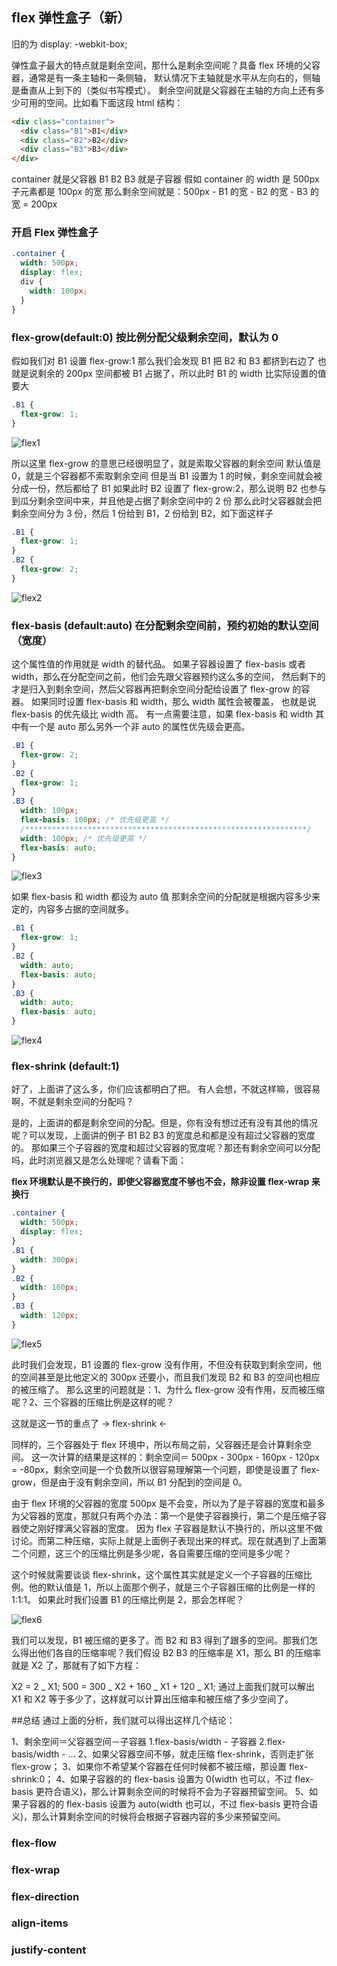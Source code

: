 <!--
 * @Author: mrzou
 * @Date: 2021-07-23 14:34:08
 * @LastEditors: mrzou
 * @LastEditTime: 2021-07-23 15:42:01
 * @Description: file content
-->

## flex 弹性盒子（新）

旧的为 display: -webkit-box;

弹性盒子最大的特点就是剩余空间，那什么是剩余空间呢？具备 flex 环境的父容器，通常是有一条主轴和一条侧轴，
默认情况下主轴就是水平从左向右的，侧轴是垂直从上到下的（类似书写模式）。
剩余空间就是父容器在主轴的方向上还有多少可用的空间。比如看下面这段 html 结构：

```html
<div class="container">
  <div class="B1">B1</div>
  <div class="B2">B2</div>
  <div class="B3">B3</div>
</div>
```

container 就是父容器 B1 B2 B3 就是子容器
假如 container 的 width 是 500px
子元素都是 100px 的宽
那么剩余空间就是：500px - B1 的宽 - B2 的宽 - B3 的宽 = 200px

### 开启 Flex 弹性盒子

```css
.container {
  width: 500px;
  display: flex;
  div {
    width: 100px;
  }
}
```

### flex-grow(default:0) 按比例分配父级剩余空间，默认为 0

假如我们对 B1 设置 flex-grow:1
那么我们会发现 B1 把 B2 和 B3 都挤到右边了
也就是说剩余的 200px 空间都被 B1 占据了，所以此时 B1 的 width 比实际设置的值要大

```css
.B1 {
  flex-grow: 1;
}
```

![flex1](./images/flex1.png)

所以这里 flex-grow 的意思已经很明显了，就是索取父容器的剩余空间
默认值是 0，就是三个容器都不索取剩余空间
但是当 B1 设置为 1 的时候，剩余空间就会被分成一份，然后都给了 B1
如果此时 B2 设置了 flex-grow:2，那么说明 B2 也参与到瓜分剩余空间中来，并且他是占据了剩余空间中的 2 份
那么此时父容器就会把剩余空间分为 3 份，然后 1 份给到 B1，2 份给到 B2，如下面这样子

```css
.B1 {
  flex-grow: 1;
}
.B2 {
  flex-grow: 2;
}
```

![flex2](./images/flex2.png)

### flex-basis (default:auto) 在分配剩余空间前，预约初始的默认空间（宽度）

这个属性值的作用就是 width 的替代品。
如果子容器设置了 flex-basis 或者 width，那么在分配空间之前，他们会先跟父容器预约这么多的空间，
然后剩下的才是归入到剩余空间，然后父容器再把剩余空间分配给设置了 flex-grow 的容器。
如果同时设置 flex-basis 和 width，那么 width 属性会被覆盖，
也就是说 flex-basis 的优先级比 width 高。
有一点需要注意，如果 flex-basis 和 width 其中有一个是 auto
那么另外一个非 auto 的属性优先级会更高。

```css
.B1 {
  flex-grow: 2;
}
.B2 {
  flex-grow: 1;
}
.B3 {
  width: 100px;
  flex-basis: 100px; /* 优先级更高 */
  /***************************************************************/
  width: 100px; /* 优先级更高 */
  flex-basis: auto;
}
```

![flex3](./images/flex3.png)

如果 flex-basis 和 width 都设为 auto 值
那剩余空间的分配就是根据内容多少来定的，内容多占据的空间就多。

```css
.B1 {
  flex-grow: 1;
}
.B2 {
  width: auto;
  flex-basis: auto;
}
.B3 {
  width: auto;
  flex-basis: auto;
}
```

![flex4](./images/flex4.png)

### flex-shrink (default:1)

好了，上面讲了这么多，你们应该都明白了把。 有人会想，不就这样嘛，很容易啊，不就是剩余空间的分配吗？

是的，上面讲的都是剩余空间的分配。但是，你有没有想过还有没有其他的情况呢？可以发现，上面讲的例子 B1 B2 B3 的宽度总和都是没有超过父容器的宽度的。 那如果三个子容器的宽度和超过父容器的宽度呢？那还有剩余空间可以分配吗，此时浏览器又是怎么处理呢？请看下面：

**flex 环境默认是不换行的，即使父容器宽度不够也不会，除非设置 flex-wrap 来换行**

```css
.container {
  width: 500px;
  display: flex;
}
.B1 {
  width: 300px;
}
.B2 {
  width: 160px;
}
.B3 {
  width: 120px;
}
```

![flex5](./images/flex5.png)

此时我们会发现，B1 设置的 flex-grow 没有作用，不但没有获取到剩余空间，他的空间甚至是比他定义的 300px 还要小，而且我们发现 B2 和 B3 的空间也相应的被压缩了。 那么这里的问题就是：1、为什么 flex-grow 没有作用，反而被压缩呢？2、三个容器的压缩比例是这样的呢？

这就是这一节的重点了 -> flex-shrink <-

同样的，三个容器处于 flex 环境中，所以布局之前，父容器还是会计算剩余空间。 这一次计算的结果是这样的：剩余空间＝ 500px - 300px - 160px - 120px = -80px，剩余空间是一个负数所以很容易理解第一个问题，即使是设置了 flex-grow，但是由于没有剩余空间，所以 B1 分配到的空间是 0。

由于 flex 环境的父容器的宽度 500px 是不会变，所以为了是子容器的宽度和最多为父容器的宽度，那就只有两个办法：第一个是使子容器换行，第二个是压缩子容器使之刚好撑满父容器的宽度。 因为 flex 子容器是默认不换行的，所以这里不做讨论。而第二种压缩，实际上就是上面例子表现出来的样式。现在就遇到了上面第二个问题，这三个的压缩比例是多少呢，各自需要压缩的空间是多少呢？

这个时候就需要谈谈 flex-shrink，这个属性其实就是定义一个子容器的压缩比例。他的默认值是 1，所以上面那个例子，就是三个子容器压缩的比例是一样的 1:1:1。 如果此时我们设置 B1 的压缩比例是 2，那会怎样呢？

![flex6](./images/flex6.png)

我们可以发现，B1 被压缩的更多了。而 B2 和 B3 得到了跟多的空间。那我们怎么得出他们各自的压缩率呢？我们假设 B2 B3 的压缩率是 X1，那么 B1 的压缩率就是 X2 了，那就有了如下方程：

X2 = 2 _ X1;
500 = 300 _ X2 + 160 _ X1 + 120 _ X1;
通过上面我们就可以解出 X1 和 X2 等于多少了，这样就可以计算出压缩率和被压缩了多少空间了。

##总结 通过上面的分析，我们就可以得出这样几个结论：

1、剩余空间＝父容器空间－子容器 1.flex-basis/width - 子容器 2.flex-basis/width - …
2、如果父容器空间不够，就走压缩 flex-shrink，否则走扩张 flex-grow；
3、如果你不希望某个容器在任何时候都不被压缩，那设置 flex-shrink:0；
4、如果子容器的的 flex-basis 设置为 0(width 也可以，不过 flex-basis 更符合语义)，那么计算剩余空间的时候将不会为子容器预留空间。
5、如果子容器的的 flex-basis 设置为 auto(width 也可以，不过 flex-basis 更符合语义)，那么计算剩余空间的时候将会根据子容器内容的多少来预留空间。

### flex-flow

### flex-wrap

### flex-direction

### align-items

### justify-content
